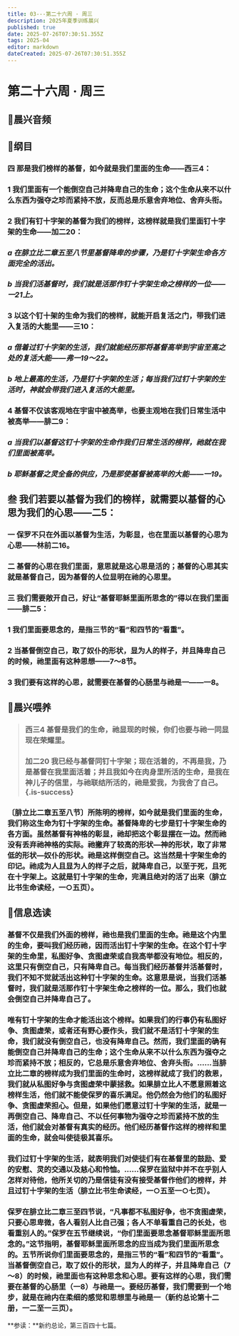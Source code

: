 ```yaml
---
title: 03---第二十六周 · 周三
description: 2025年夏季训练晨兴
published: true
date: 2025-07-26T07:30:51.355Z
tags: 2025-04
editor: markdown
dateCreated: 2025-07-26T07:30:51.355Z
---
```


# 第二十六周 · 周三
## 🎵晨兴音频

## 📖纲目

### 四    那是我们榜样的基督，如今就是我们里面的生命——西三4：

### 1    我们里面有一个能倒空自己并降卑自己的生命；这个生命从来不以什么东西为强夺之珍而紧持不放，反而总是乐意舍弃地位、舍弃头衔。

### 2    我们有钉十字架的基督为我们的榜样，这榜样就是我们里面钉十字架的生命——加二20：

### *a    在腓立比二章五至八节里基督降卑的步骤，乃是钉十字架生命各方面完全的活出。*

### *b    当我们活基督时，我们就是活那作钉十字架生命之榜样的一位——一21上。*

### 3    以这个钉十架的生命为我们的榜样，就能开启复活之门，带我们进入复活的大能里——三10：

### *a    借着过钉十字架的生活，我们就能经历那将基督高举到宇宙至高之处的复活大能——弗一19～22。*

### *b    地上最高的生活，乃是钉十字架的生活；每当我们过钉十字架的生活时，神就会带我们进入复活的大能里。*

### 4    基督不仅该客观地在宇宙中被高举，也要主观地在我们日常生活中被高举——腓二9：

### *a    当我们以基督这钉十字架的生命作我们日常生活的榜样，祂就在我们里面被高举。*

### *b    耶稣基督之灵全备的供应，乃是那使基督被高举的大能——一19。*

## 叁    我们若要以基督为我们的榜样，就需要以基督的心思为我们的心思——二5：

### 一    保罗不只在外面以基督为生活，为彰显，也在里面以基督的心思为心思——林前二16。

### 二    基督的心思在我们里面，意思就是这心思是活的；基督的心思其实就是基督自己，因为基督的人位显明在祂的心思里。

### 三    我们需要敞开自己，好让“基督耶稣里面所思念的”得以在我们里面——腓二5：

### 1    我们里面要思念的，是指三节的“看”和四节的“看重”。

### 2    当基督倒空自己，取了奴仆的形状，显为人的样子，并且降卑自己的时候，祂里面有这种思想——7～8节。

### 3    我们要有这样的心思，就需要在基督的心肠里与祂是一——一8。

## 📖晨兴喂养

>### **西三4    基督是我们的生命，祂显现的时候，你们也要与祂一同显现在荣耀里。**
>
>### **加二20    我已经与基督同钉十字架；现在活着的，不再是我，乃是基督在我里面活着；并且我如今在肉身里所活的生命，是我在神儿子的信里，与祂联结所活的，祂是爱我，为我舍了自己。** {.is-success}

### 〔腓立比二章五至八节〕所陈明的榜样，如今就是我们里面的生命，我们称这生命为钉十字架的生命。基督降卑的七步是钉十字架生命的各方面。虽然基督有神格的彰显，祂却把这个彰显摆在一边。然而祂没有丢弃祂神格的实际。祂撇弃了较高的形状—神的形状，取了非常低的形状—奴仆的形状。祂是这样倒空自己。这当然是十字架生命的印记。祂成为人且显为人的样子之后，就降卑自己，以至于死，且死在十字架上。这就是钉十字架的生命，完满且绝对的活了出来（腓立比书生命读经，一○五页）。

## 📖信息选读

### 基督不仅是我们外面的榜样，祂也是我们里面的生命。祂是这个内里的生命，要叫我们经历祂，因而活出钉十字架的生命。在这个钉十字架的生命里，私图好争、贪图虚荣或自我高举都没有地位。相反的，这里只有倒空自己，只有降卑自己。每当我们经历基督并活基督时，我们不知不觉就活出这种钉十字架的生命。这意思是说，当我们活基督时，我们就是活那作钉十字架生命之榜样的一位。那么，我们也就会倒空自己并降卑自己了。

### 唯有钉十字架的生命才能活出这个榜样。如果我们的行事仍有私图好争、贪图虚荣，或者还有野心要作头，我们就不是活钉十字架的生命，我们就没有倒空自己，也没有降卑自己。然而，我们里面的确有能倒空自己并降卑自己的生命；这个生命从来不以什么东西为强夺之珍而紧持不放；相反的，它总是乐意舍弃地位、舍弃头衔。……当腓立比二章的榜样成为我们里面的生命时，这榜样就成了我们的救恩，我们就从私图好争与贪图虚荣中蒙拯救。如果腓立比人不愿意照着这榜样生活，他们就不能使保罗的喜乐满足。他仍然会为他们的私图好争、贪图虚荣担心。但是，如果他们愿意过钉十字架的生活，就是一再倒空自己、降卑自己、不以任何事物为强夺之珍而紧持不放的生活，他们就会对基督有真实的经历。他们经历基督作这样的榜样和里面的生命，就会叫使徒极其喜乐。

### 我们过钉十字架的生活，就表明我们对使徒们有在基督里的鼓励、爱的安慰、灵的交通以及慈心和怜恤。……保罗在监狱中并不在乎别人怎样对待他，他所关切的乃是信徒有没有接受基督作他们的榜样，并且过钉十字架的生活（腓立比书生命读经，一○五至一○七页）。

### 保罗在腓立比二章三至四节说，“凡事都不私图好争，也不贪图虚荣，只要心思卑微，各人看别人比自己强；各人不单看重自己的长处，也看重别人的。”保罗在五节继续说，“你们里面要思念基督耶稣里面所思念的。”这节指明，基督耶稣里面所思念的应当成为我们里面所思念的。五节所说你们里面要思念的，是指三节的“看”和四节的“看重”。当基督倒空自己，取了奴仆的形状，显为人的样子，并且降卑自己（7～8）的时候，祂里面也有这种思念和心思。要有这样的心思，我们需要在基督的心肠里（一8）与祂是一。要经历基督，我们需要到一个地步，就是在祂内在柔细的感觉和思想里与祂是一（新约总论第十二册，一二至一三页）。

**参读：**新约总论，第三百四十七篇。
<!-- Google tag (gtag.js) -->
<script async src="https://www.googletagmanager.com/gtag/js?id=G-1P8709Z16T"></script>
<script>
  window.dataLayer = window.dataLayer || [];
  function gtag(){dataLayer.push(arguments);}
  gtag('js', new Date());

  gtag('config', 'G-1P8709Z16T');
</script>